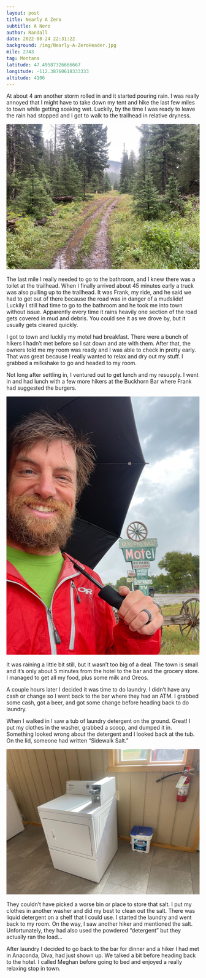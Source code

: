 ```yaml
---
layout: post
title: Nearly A Zero
subtitle: A Nero
author: Randall
date: 2022-08-24 22:31:22
background: /img/Nearly-A-ZeroHeader.jpg
mile: 2743
tag: Montana
latitude: 47.49587326666667
longitude: -112.38760618333333
altitude: 4106
---
```

At about 4 am another storm rolled in and it started pouring rain. I was really annoyed that I might have to take down my tent and hike the last few miles to town while getting soaking wet. Luckily, by the time I was ready to leave the rain had stopped and I got to walk to the trailhead in relative dryness.

<img src="/img/Nearly A Zero0.jpg" class="img-fluid">

The last mile I really needed to go to the bathroom, and I knew there was a toilet at the trailhead. When I finally arrived about 45 minutes early a truck was also pulling up to the trailhead. It was Frank, my ride, and he said we had to get out of there because the road was in danger of a mudslide! Luckily I still had time to go to the bathroom and he took me into town without issue. Apparently every time it rains heavily one section of the road gets covered in mud and debris. You could see it as we drove by, but it usually gets cleared quickly.

I got to town and luckily my motel had breakfast. There were a bunch of hikers I hadn’t met before so I sat down and ate with them. After that, the owners told me my room was ready and I was able to check in pretty early. That was great because I really wanted to relax and dry out my stuff. I grabbed a milkshake to go and headed to my room.

Not long after settling in, I ventured out to get lunch and my resupply. I went in and had lunch with a few more hikers at the Buckhorn Bar where Frank had suggested the burgers. 

<img src="/img/Nearly A Zero1.jpg" class="img-fluid">

It was raining a little bit still, but it wasn’t too big of a deal. The town is small and it’s only about 5 minutes from the hotel to the bar and the grocery store. I managed to get all my food, plus some milk and Oreos.

A couple hours later I decided it was time to do laundry. I didn’t have any cash or change so I went back to the bar where they had an ATM. I grabbed some cash, got a beer, and got some change before heading back to do laundry.

When I walked in I saw a tub of laundry detergent on the ground. Great! I put my clothes in the washer, grabbed a scoop, and dumped it in. Something looked wrong about the detergent and I looked back at the tub. On the lid, someone had written “Sidewalk Salt.” 

<img src="/img/Nearly A Zero2.jpg" class="img-fluid">

They couldn’t have picked a worse bin or place to store that salt. I put my clothes in another washer and did my best to clean out the salt. There was liquid detergent on a shelf that I could use. I started the laundry and went back to my room. On the way, I saw another hiker and mentioned the salt. Unfortunately, they had also used the powdered “detergent” but they actually ran the load…

After laundry I decided to go back to the bar for dinner and a hiker I had met in Anaconda, Diva, had just shown up. We talked a bit before heading back to the hotel. I called Meghan before going to bed and enjoyed a really relaxing stop in town.
